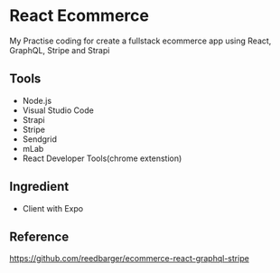# React Ecommerce

My Practise coding for create a fullstack ecommerce app using React, GraphQL, Stripe and Strapi

## Tools

- Node.js
- Visual Studio Code
- Strapi
- Stripe
- Sendgrid
- mLab
- React Developer Tools(chrome extenstion)

## Ingredient

- Client with Expo

## Reference

<https://github.com/reedbarger/ecommerce-react-graphql-stripe>
